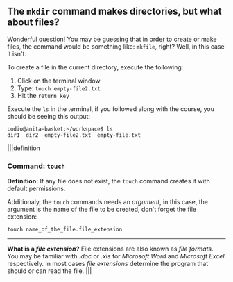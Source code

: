 ## The `mkdir` command makes directories, but what about files?

Wonderful question! You may be guessing that in order to create or make files, the command would be something like: `mkfile`, right? Well, in this case it isn't.

To create a file in the current directory, execute the following:

1. Click on the terminal window
2. Type: `touch empty-file2.txt`
3. Hit the `return key`

Execute the `ls` in the terminal, if you followed along with the course, you should be seeing this output:

```
codio@anita-basket:~/workspace$ ls                                                                             
dir1  dir2  empty-file2.txt  empty-file.txt
```

|||definition
### Command: `touch`
__Definition:__
If any file does not exist, the `touch` command creates it with default permissions.

Additionaly, the `touch` commands needs an _argument_, in this case, the argument is the name of the file to be created, don't forget the file extension: 

`touch name_of_the_file.file_extension`

---

__What is a *file extension*?__ File extensions are also known as _file formats_. You may be familiar with _.doc_ or _.xls_ for _Microsoft Word_ and _Microsoft Excel_ respectively. In most cases _file extensions_ determine the program that should or can read the file.
|||